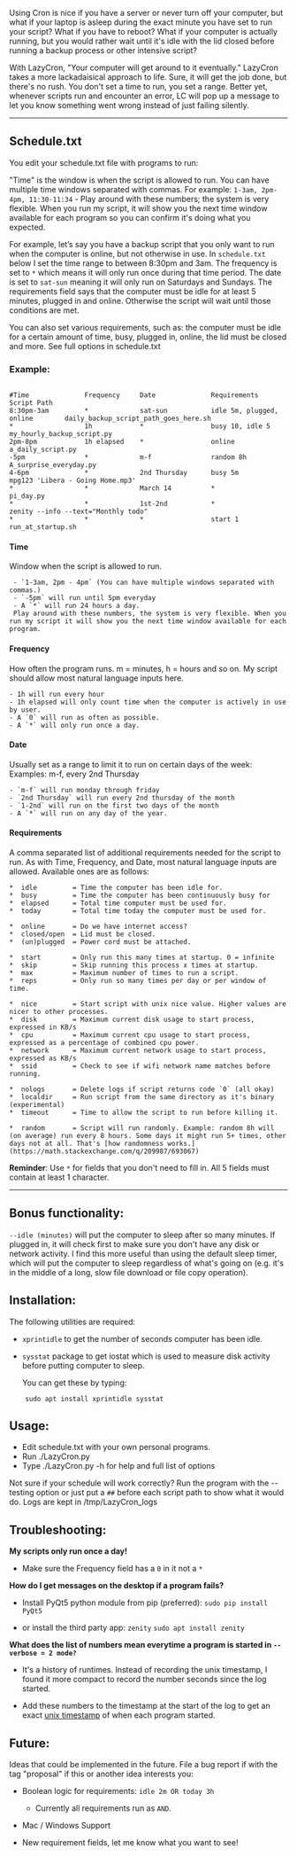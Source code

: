 Using Cron is nice if you have a server or never turn off your computer, but what if your laptop is asleep during the exact minute you have set to run your script? What if you have to reboot? What if your computer is actually running, but you would rather wait until it's idle with the lid closed before running a backup process or other intensive script?

With LazyCron, "Your computer will get around to it eventually." LazyCron takes a more lackadaisical approach to life. Sure, it will get the job done, but there's no rush. You don't set a time to run, you set a range. Better yet, whenever scripts run and encounter an error, LC will pop up a message to let you know something went wrong instead of just failing silently.

----

## Schedule.txt

You edit your schedule.txt file with programs to run:

"Time" is the window is when the script is allowed to run. You can have multiple time windows separated with commas. For example: `1-3am, 2pm-4pm, 11:30-11:34` - Play around with these numbers; the system is very flexible. When you run my script, it will show you the next time window available for each program so you can confirm it's doing what you expected.

For example, let’s say you have a backup script that you only want to run when the computer is online, but not otherwise in use. In `schedule.txt` below I set the time range to between 8:30pm and 3am. The frequency is set to `*` which means it will only run once during that time period. The date is set to `sat-sun` meaning it will only run on Saturdays and Sundays. The requirements field says that the computer must be idle for at least 5 minutes, plugged in and online. Otherwise the script will wait until those conditions are met.

You can also set various requirements, such as: the computer must be idle for a certain amount of time, busy, plugged in, online, the lid must be closed and more. See full options in schedule.txt

### Example:

```

#Time              Frequency     Date              Requirements                   Script Path
8:30pm-3am         *             sat-sun           idle 5m, plugged, online        daily_backup_script_path_goes_here.sh
*                  1h            *                 busy 10, idle 5                my_hourly_backup_script.py
2pm-8pm            1h elapsed    *                 online                         a_daily_script.py
-5pm               *             m-f               random 8h                      A_surprise_everyday.py
4-6pm              *             2nd Thursday      busy 5m                        mpg123 'Libera - Going Home.mp3'
*                  *             March 14          *                              pi_day.py
*                  *             1st-2nd           *                              zenity --info --text="Monthly todo"
*                  *             *                 start 1                        run_at_startup.sh

```

#### Time

Window when the script is allowed to run.

     - `1-3am, 2pm - 4pm` (You can have multiple windows separated with commas.)
     - `-5pm` will run until 5pm everyday
     - A `*` will run 24 hours a day.
     Play around with these numbers, the system is very flexible. When you run my script it will show you the next time window available for each program.


#### Frequency

How often the program runs. m = minutes, h = hours and so on. My script should allow most natural language inputs here.

    - 1h will run every hour
    - 1h elapsed will only count time when the computer is actively in use by user.
	- A `0` will run as often as possible.
    - A `*` will only run once a day.

#### Date

Usually set as a range to limit it to run on certain days of the week:
Examples: m-f, every 2nd Thursday

    - `m-f` will run monday through friday
    - `2nd Thursday` will run every 2nd thursday of the month
    - `1-2nd` will run on the first two days of the month
    - A `*` will run on any day of the year.



#### Requirements
 A comma separated list of additional requirements needed for the script to run. As with Time, Frequency, and Date, most natural language inputs are allowed. Available ones are as follows:

	*  idle         = Time the computer has been idle for.
	*  busy         = Time the computer has been continuously busy for
	*  elapsed      = Total time computer must be used for.
	*  today        = Total time today the computer must be used for.

	*  online       = Do we have internet access?
	*  closed/open  = Lid must be closed.
	*  (un)plugged  = Power cord must be attached.

	*  start        = Only run this many times at startup. 0 = infinite
	*  skip         = Skip running this process x times at startup.
	*  max          = Maximum number of times to run a script.
	*  reps         = Only run so many times per day or per window of time.

	*  nice         = Start script with unix nice value. Higher values are nicer to other processes.
	*  disk         = Maximum current disk usage to start process, expressed in KB/s
	*  cpu          = Maximum current cpu usage to start process, expressed as a percentage of combined cpu power.
	*  network      = Maximum current network usage to start process, expressed as KB/s
	*  ssid         = Check to see if wifi network name matches before running.

	*  nologs       = Delete logs if script returns code `0` (all okay)
	*  localdir     = Run script from the same directory as it's binary (experimental)
	*  timeout      = Time to allow the script to run before killing it.

	*  random       = Script will run randomly. Example: random 8h will (on average) run every 8 hours. Some days it might run 5+ times, other days not at all. That's [how randomness works.](https://math.stackexchange.com/q/209987/693067)


**Reminder**: Use `*` for fields that you don't need to fill in. All 5 fields must contain at least 1 character.

----


## Bonus functionality:


`--idle (minutes)` will put the computer to sleep after so many minutes. If plugged in, it will check first to make sure you don't have any disk or network activity. I find this more useful than using the default sleep timer, which will put the computer to sleep regardless of what's going on (e.g. it's in the middle of a long, slow file download or file copy operation).


## Installation:

The following utilities are required:

  * `xprintidle` to get the number of seconds computer has been idle.
  * `sysstat` package to get iostat which is used to measure disk activity before putting computer to sleep.

    You can get these by typing:

```
    sudo apt install xprintidle sysstat
```

## Usage:

 * Edit schedule.txt with your own personal programs.
 * Run ./LazyCron.py
 * Type ./LazyCron.py -h for help and full list of options

Not sure if your schedule will work correctly? Run the program with the --testing option or just put a `##` before each script path to show what it would do. Logs are kept in /tmp/LazyCron_logs


## Troubleshooting:

**My scripts only run once a day!**

  * Make sure the Frequency field has a `0` in it not a `*`

**How do I get messages on the desktop if a program fails?**


  * Install PyQt5 python module from pip (preferred): `sudo pip install PyQt5`

  * or install the third party app: `zenity` `sudo apt install zenity`

**What does the list of numbers mean everytime a program is started in `--verbose = 2 mode?`**

  * It's a history of runtimes. Instead of recording the unix timestamp, I found it more compact to record the number seconds since the log started.

  * Add these numbers to the timestamp at the start of the log to get an exact [unix timestamp](https://en.wikipedia.org/wiki/Unix_time) of when each program started.


## Future:

Ideas that could be implemented in the future. File a bug report if with the tag "proposal" if this or another idea interests you:

  * Boolean logic for requirements: `idle 2m OR today 3h`
     - Currently all requirements run as `AND`.


  * Mac / Windows Support

  * New requirement fields, let me know what you want to see!
